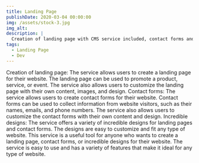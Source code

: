 ```yaml
---
title: Landing Page
publishDate: 2020-03-04 00:00:00
img: /assets/stock-3.jpg
img_alt: 
description: |
  Creation of landing page with CMS service included, contact forms and incredible designs
tags:
  - Landing Page
  - Dev
---
```


Creation of landing page: The service allows users to create a landing page for their website. The landing page can be used to promote a product, service, or event. The service also allows users to customize the landing page with their own content, images, and design.
Contact forms: The service allows users to create contact forms for their website. Contact forms can be used to collect information from website visitors, such as their names, emails, and phone numbers. The service also allows users to customize the contact forms with their own content and design.
Incredible designs: The service offers a variety of incredible designs for landing pages and contact forms. The designs are easy to customize and fit any type of website.
This service is a useful tool for anyone who wants to create a landing page, contact forms, or incredible designs for their website. The service is easy to use and has a variety of features that make it ideal for any type of website.